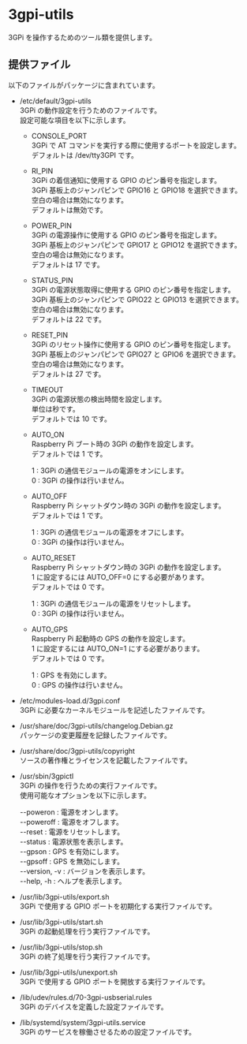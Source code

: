 3gpi-utils
==========

3GPi を操作するためのツール類を提供します。  

## 提供ファイル
以下のファイルがパッケージに含まれています。  

* /etc/default/3gpi-utils  
  3GPi の動作設定を行うためのファイルです。  
  設定可能な項目を以下に示します。  
  
  + CONSOLE_PORT  
    3GPi で AT コマンドを実行する際に使用するポートを設定します。  
    デフォルトは /dev/tty3GPI です。  
   
  + RI_PIN  
    3GPi の着信通知に使用する GPIO のピン番号を指定します。  
    3GPi 基板上のジャンパピンで GPIO16 と GPIO18 を選択できます。  
    空白の場合は無効になります。  
    デフォルトは無効です。  
    
  + POWER_PIN  
    3GPi の電源操作に使用する GPIO のピン番号を指定します。  
    3GPi 基板上のジャンパピンで GPIO17 と GPIO12 を選択できます。  
    空白の場合は無効になります。  
    デフォルトは 17 です。  
    
  + STATUS_PIN  
    3GPi の電源状態取得に使用する GPIO のピン番号を指定します。  
    3GPi 基板上のジャンパピンで GPIO22 と GPIO13 を選択できます。  
    空白の場合は無効になります。  
    デフォルトは 22 です。  
    
  + RESET_PIN  
    3GPi のリセット操作に使用する GPIO のピン番号を指定します。  
    3GPi 基板上のジャンパピンで GPIO27 と GPIO6 を選択できます。  
    空白の場合は無効になります。  
    デフォルトは 27 です。  
    
  + TIMEOUT  
    3GPi の電源状態の検出時間を設定します。  
    単位は秒です。  
    デフォルトでは 10 です。  
    
  + AUTO_ON  
    Raspberry Pi ブート時の 3GPi の動作を設定します。  
    デフォルトでは 1 です。  
    
    1 : 3GPi の通信モジュールの電源をオンにします。  
    0 : 3GPi の操作は行いません。  
    
  + AUTO_OFF  
    Raspberry Pi シャットダウン時の 3GPi の動作を設定します。  
    デフォルトでは 1 です。  
    
    1 : 3GPi の通信モジュールの電源をオフにします。  
    0 : 3GPi の操作は行いません。  
    
  + AUTO_RESET  
    Raspberry Pi シャットダウン時の 3GPi の動作を設定します。  
    1 に設定するには AUTO_OFF=0 にする必要があります。  
    デフォルトでは 0 です。  
    
    1 : 3GPi の通信モジュールの電源をリセットします。  
    0 : 3GPi の操作は行いません。  
    
  + AUTO_GPS  
    Raspberry Pi 起動時の GPS の動作を設定します。  
    1 に設定するには AUTO_ON=1 にする必要があります。  
    デフォルトでは 0 です。  
    
    1 : GPS を有効にします。  
    0 : GPS の操作は行いません。  

* /etc/modules-load.d/3gpi.conf  
  3GPi に必要なカーネルモジュールを記述したファイルです。  

* /usr/share/doc/3gpi-utils/changelog.Debian.gz  
  パッケージの変更履歴を記録したファイルです。  

* /usr/share/doc/3gpi-utils/copyright  
  ソースの著作権とライセンスを記載したファイルです。  

* /usr/sbin/3gpictl  
  3GPi の操作を行うための実行ファイルです。  
  使用可能なオプションを以下に示します。  
  
  --poweron : 電源をオンします。  
  --poweroff : 電源をオフします。  
  --reset : 電源をリセットします。  
  --status : 電源状態を表示します。  
  --gpson : GPS を有効にします。  
  --gpsoff : GPS を無効にします。  
  --version, -v : バージョンを表示します。  
  --help, -h : ヘルプを表示します。  

* /usr/lib/3gpi-utils/export.sh  
  3GPi で使用する GPIO ポートを初期化する実行ファイルです。  

* /usr/lib/3gpi-utils/start.sh  
  3GPi の起動処理を行う実行ファイルです。  

* /usr/lib/3gpi-utils/stop.sh  
  3GPi の終了処理を行う実行ファイルです。  

* /usr/lib/3gpi-utils/unexport.sh  
  3GPi で使用する GPIO ポートを開放する実行ファイルです。  

* /lib/udev/rules.d/70-3gpi-usbserial.rules  
  3GPi のデバイスを定義した設定ファイルです。  

* /lib/systemd/system/3gpi-utils.service  
  3GPi のサービスを稼働させるための設定ファイルです。  

